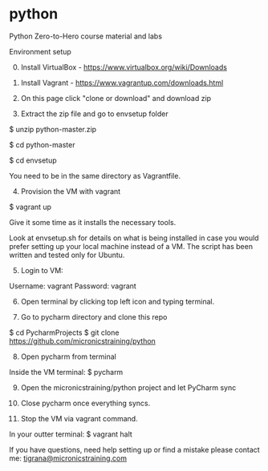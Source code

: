 # python
Python Zero-to-Hero course material and labs

Environment setup

0) Install VirtualBox - https://www.virtualbox.org/wiki/Downloads

1) Install Vagrant - https://www.vagrantup.com/downloads.html

2) On this page click "clone or download" and download zip

3) Extract the zip file and go to envsetup folder

$ unzip python-master.zip

$ cd python-master

$ cd envsetup

You need to be in the same directory as Vagrantfile.

4) Provision the VM with vagrant

$ vagrant up

Give it some time as it installs the necessary tools.

Look at envsetup.sh for details on what is being installed in case you would prefer setting up your local machine instead of a VM.  The script has been written and tested only for Ubuntu.

5) Login to VM:

Username: vagrant
Password: vagrant

6) Open terminal by clicking top left icon and typing terminal.

7) Go to pycharm directory and clone this repo

$ cd PycharmProjects
$ git clone https://github.com/micronicstraining/python

8) Open pycharm from terminal

Inside the VM terminal:
$ pycharm

9) Open the micronicstraining/python project and let PyCharm sync

10) Close pycharm once everything syncs.

11) Stop the VM via vagrant command.

In your outter terminal:
$ vagrant halt

If you have questions, need help setting up or find a mistake please contact me: tigrana@micronicstraining.com
